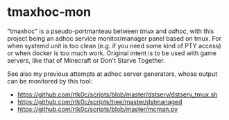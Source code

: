 # tmaxhoc-mon

"tmaxhoc" is a pseudo-portmanteau between _tmux_ and _adhoc_, with this project being an adhoc service monitor/manager panel based on tmux. For when systemd unit is too clean (e.g. if you need some kind of PTY access) or when docker is too much work. Original intent is to be used with game servers, like that of Minecraft or Don't Starve Together.

See also my previous attempts at adhoc server generators, whose output can be monitored by this tool:
- https://github.com/rtk0c/scripts/blob/master/dstserv/dstserv_tmux.sh
- https://github.com/rtk0c/scripts/tree/master/dstmanaged
- https://github.com/rtk0c/scripts/blob/master/mcman.py

